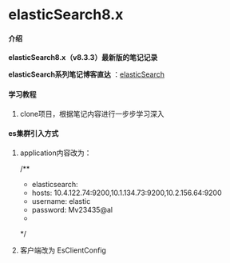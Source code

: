 # elasticSearch8.x

#### 介绍
 **elasticSearch8.x（v8.3.3）最新版的笔记记录** 

 **elasticSearch系列笔记博客直达** ：[elasticSearch](https://lijunyi.xyz/docs/middleware/elasticSearch/abstract.html)

#### 学习教程

1.  clone项目，根据笔记内容进行一步步学习深入

#### es集群引入方式
1. application内容改为：
   
    /**
     * elasticsearch:
     *   hosts: 10.4.122.74:9200,10.1.134.73:9200,10.2.156.64:9200
     *   username: elastic
     *   password: Mv23435@al
     *   
     */
2. 客户端改为 EsClientConfig
